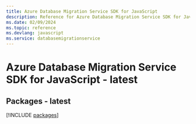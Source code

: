 ```yaml
---
title: Azure Database Migration Service SDK for JavaScript
description: Reference for Azure Database Migration Service SDK for JavaScript
ms.date: 02/09/2024
ms.topic: reference
ms.devlang: javascript
ms.service: databasemigrationservice
---
```

# Azure Database Migration Service SDK for JavaScript - latest
## Packages - latest
[!INCLUDE [packages](database-migration-service-index.md)]